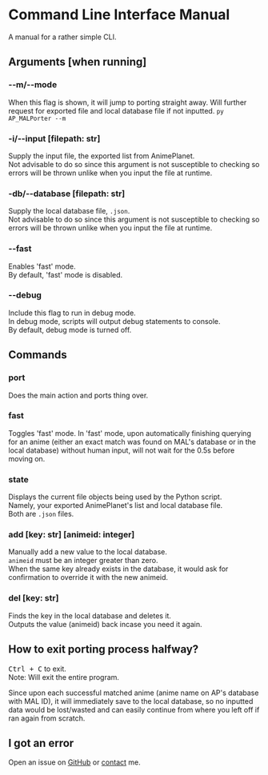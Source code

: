 # Command Line Interface Manual
A manual for a rather simple CLI.

## Arguments [when running]

### --m/--mode
When this flag is shown, it will jump to porting straight away.
Will further request for exported file and local database file if not inputted.
`py AP_MALPorter --m`

### -i/--input [filepath: str]
Supply the input file, the exported list from AnimePlanet.<br />
Not advisable to do so since this argument is not susceptible to checking so errors will be thrown unlike when you input the file at runtime.

### -db/--database [filepath: str]
Supply the local database file, `.json`.<br />
Not advisable to do so since this argument is not susceptible to checking so errors will be thrown unlike when you input the file at runtime.

### --fast
Enables 'fast' mode.<br />
By default, 'fast' mode is disabled.

### --debug
Include this flag to run in debug mode.<br />
In debug mode, scripts will output debug statements to console.<br />
By default, debug mode is turned off.

## Commands
### port
Does the main action and ports thing over.

### fast
Toggles 'fast' mode.
In 'fast' mode, upon automatically finishing querying for an anime (either an exact match was found on MAL's database or in the local database) without human input, will not wait for the 0.5s before moving on.

### state
Displays the current file objects being used by the Python script.<br />
Namely, your exported AnimePlanet's list and local database file.<br />
Both are `.json` files.

### add [key: str] [animeid: integer]
Manually add a new value to the local database.<br />
`animeid` must be an integer greater than zero.<br />
When the same key already exists in the database, it would ask for confirmation to override it with the new animeid.

### del [key: str]
Finds the key in the local database and deletes it.<br />
Outputs the value (animeid) back incase you need it again.

## How to exit porting process halfway?
<kbd>Ctrl + C</kbd> to exit.<br />
Note: Will exit the entire program.<br />

Since upon each successful matched anime (anime name on AP's database with MAL ID), it will immediately save to the local database, so no inputted data would be lost/wasted and can easily continue from where you left off if ran again from scratch.

## I got an error
Open an issue on [GitHub](https://github.com/ballgoesvroomvroom/AP_MALPorter/issues) or [contact](https://github.com/ballgoesvroomvroom/AP_MALPorter#contact) me.